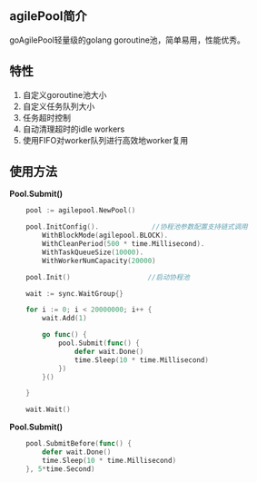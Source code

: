 ## agilePool简介
goAgilePool轻量级的golang goroutine池，简单易用，性能优秀。
## 特性
1. 自定义goroutine池大小
2. 自定义任务队列大小
3. 任务超时控制
4. 自动清理超时的idle workers
5. 使用FIFO对worker队列进行高效地worker复用
## 使用方法
**Pool.Submit()**
```go
    pool := agilepool.NewPool()

	pool.InitConfig().             //协程池参数配置支持链式调用
		WithBlockMode(agilepool.BLOCK).
		WithCleanPeriod(500 * time.Millisecond).
		WithTaskQueueSize(10000).
		WithWorkerNumCapacity(20000)

	pool.Init()                   //启动协程池

	wait := sync.WaitGroup{}

	for i := 0; i < 20000000; i++ {
		wait.Add(1)

		go func() {
			pool.Submit(func() {
				defer wait.Done()
				time.Sleep(10 * time.Millisecond)
			})
		}()

	}

	wait.Wait()
```

**Pool.Submit()**    
```go
	pool.SubmitBefore(func() {
		defer wait.Done()
		time.Sleep(10 * time.Millisecond)
	}, 5*time.Second)


```
